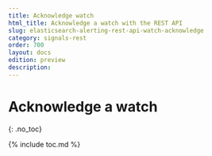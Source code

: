 ```yaml
---
title: Acknowledge watch
html_title: Acknowledge a watch with the REST API
slug: elasticsearch-alerting-rest-api-watch-acknowledge
category: signals-rest
order: 700
layout: docs
edition: preview
description: 
---
```


<!--- Copyright 2019 floragunn GmbH -->

# Acknowledge a watch
{: .no_toc}

{% include toc.md %}

